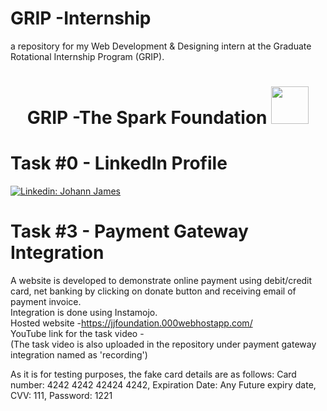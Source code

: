 # GRIP -Internship
a repository for my  Web Development & Designing intern at the Graduate Rotational Internship Program (GRIP).
<h1 align="center">GRIP -The Spark Foundation <img src="https://www.thesparksfoundationsingapore.org/images/logo_small.png" width="60"></h1>

# Task #0 - LinkedIn Profile 
[![Linkedin: Johann James](https://img.shields.io/badge/-JohannJames-blue?style=flat-square&logo=Linkedin&logoColor=white&link=https://www.linkedin.com/in/johann-pariyath-b490b81a2/)](https://www.linkedin.com/in/johann-pariyath-b490b81a2/)

# Task #3 - Payment Gateway Integration
A website is developed to demonstrate online payment using debit/credit card, net banking by clicking on donate button and receiving email of payment invoice.<br>
Integration is done using Instamojo.<br>
Hosted website -https://jjfoundation.000webhostapp.com/ <br>
YouTube link for the task video -  <br>
(The task video is also uploaded in the repository under payment gateway integration named as 'recording')

As it is for testing purposes, the fake card details are as follows:
Card number: 4242 4242 42424 4242, Expiration Date: Any Future expiry date, CVV: 111, Password: 1221

